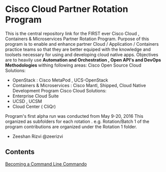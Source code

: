 # Cisco Cloud Partner Rotation Program

This is the central repository link for the FIRST ever Cisco Cloud , Containers & Microservices Partner Rotation Program. 
Purpose of this program is to enable and enhance partner Cloud / Application / Containers practice teams so that they are 
better equiped with the knowledge and toolsets necessary for using and developing cloud native apps. Objectives are to 
heavily use <b> Automation and Orchestration , Open API's and DevOps Methodologies </b> withing following areas: 
Cisco Open Source Cloud Solutions: 
  - OpenStack : Cisco MetaPod , UCS-OpenStack
  - Containers & Microservices : Cisco Mantl, Shipped, Cloud Native Development Program 
Cisco  Cloud Solutions: 
  - Enterprise Cloud Suite 
  - UCSD , UCSM 
  - Cloud Center ( CliQr)
  
Program's first alpha run was conducted from May 9-20, 2016
This organized as subfolders for each rotation . e.g. Rotation/Batch 1 of the program contributions are organized under the Rotation 1 folder.

- Zeeshan Rizvi
@zeerizvi

## Contents
[Becoming a Command Line Commando](Becoming_a_Command_Line_Commando.md)
